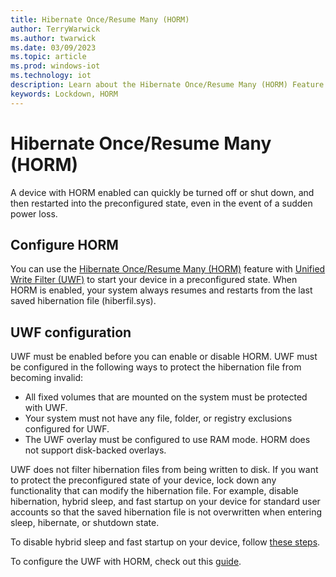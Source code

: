 ```yaml
---
title: Hibernate Once/Resume Many (HORM)
author: TerryWarwick
ms.author: twarwick
ms.date: 03/09/2023
ms.topic: article
ms.prod: windows-iot
ms.technology: iot
description: Learn about the Hibernate Once/Resume Many (HORM) Feature in Windows IoT Enterprise.
keywords: Lockdown, HORM
---
```


# Hibernate Once/Resume Many (HORM)
A device with HORM enabled can quickly be turned off or shut down, and then restarted into the preconfigured state, even in the event of a sudden power loss.

## Configure HORM
You can use the [Hibernate Once/Resume Many (HORM)](/windows-hardware/customize/enterprise/hibernate-once-resume-many-horm-) feature with [Unified Write Filter (UWF)](Unified-Write-Filter.md) to start your device in a preconfigured state. When HORM is enabled, your system always resumes and restarts from the last saved hibernation file (hiberfil.sys).

## UWF configuration
UWF must be enabled before you can enable or disable HORM. UWF must be configured in the following ways to protect the hibernation file from becoming invalid:

* All fixed volumes that are mounted on the system must be protected with UWF.
* Your system must not have any file, folder, or registry exclusions configured for UWF.
* The UWF overlay must be configured to use RAM mode. HORM does not support disk-backed overlays.

UWF does not filter hibernation files from being written to disk. If you want to protect the preconfigured state of your device, lock down any functionality that can modify the hibernation file. For example, disable hibernation, hybrid sleep, and fast startup on your device for standard user accounts so that the saved hibernation file is not overwritten when entering sleep, hibernate, or shutdown state.

To disable hybrid sleep and fast startup on your device, follow [these steps](/windows-hardware/customize/enterprise/hibernate-once-resume-many-horm-#how-to-disable-hybrid-sleep).

To configure the UWF with HORM, check out this [guide](/windows-hardware/customize/enterprise/hibernate-once-resume-many-horm-#configure-horm).
